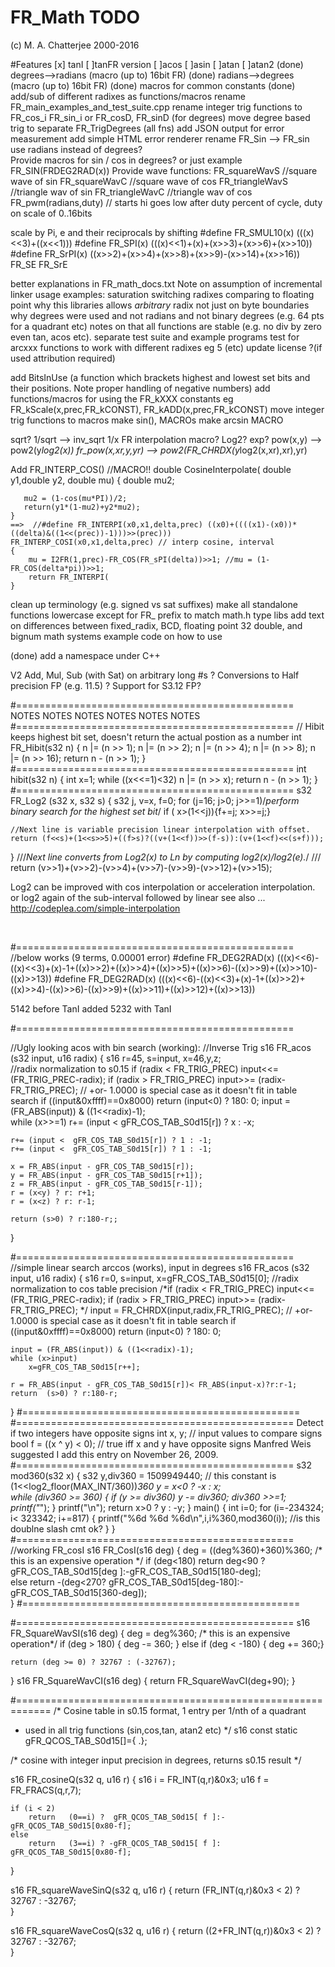 # FR_Math TODO 

(c) M. A. Chatterjee 2000-2016

#Features
	[x] tanI 
	[ ]tanFR version
	[ ]acos
	[ ]asin
	[ ]atan
	[ ]atan2
(done) degrees-->radians (macro (up to) 16bit FR)
(done) radians-->degrees (macro (up to) 16bit FR)
(done) macros for common constants
(done) add/sub of different radixes as functions/macros
rename FR_main_examples_and_test_suite.cpp
rename integer trig functions to FR_cos_i FR_sin_i  or FR_cosD, FR_sinD (for degrees)
move degree based trig to separate FR_TrigDegrees (all fns)
add JSON output for error measurement
add simple HTML error renderer
rename FR_Sin --> FR_sin  
use radians instead of degrees?  
Provide macros for sin / cos in degrees?  or just example FR_SIN(FRDEG2RAD(x))
Provide wave functions:
FR_squareWavS //square wave of sin
FR_squareWavC //square wave of cos
FR_triangleWavS //triangle wav of sin
FR_triangleWavC //triangle wav of cos
FR_pwm(radians,duty) // starts hi goes low after duty percent of cycle, duty on scale of 0..16bits


scale by Pi, e and their reciprocals by shifting
#define FR_SMUL10(x)	(((x)<<3)+((x<<1)))
#define FR_SPI(x)       (((x)<<1)+(x)+(x>>3)+(x>>6)+(x>>10))
#define FR_SrPI(x)      ((x>>2)+(x>>4)+(x>>8)+(x>>9)-(x>>14)+(x>>16))
FR_SE
FR_SrE

better explanations in FR_math_docs.txt
Note on assumption of incremental linker usage
examples:
saturation
switching radixes
comparing to floating point
why this libraries allows _arbitrary_ radix not just on byte boundaries
why degrees were used and not radians and not binary degrees (e.g. 64 pts for a quadrant etc)
notes on that all functions are stable (e.g. no div by zero even tan, acos etc).
separate test suite and example programs
test for arcxxx functions to work with different radixes eg 5 (etc)
update license ?(if used attribution required)

add BitsInUse (a function which brackets highest and lowest set bits and their positions.  Note proper handling of negative numbers)
add functions/macros for using the FR_kXXX constants eg FR_kScale(x,prec,FR_kCONST), FR_kADD(x,prec,FR_kCONST)
move integer trig functions to macros
make sin(), MACROs
make arcsin MACRO

sqrt?
1/sqrt --> inv_sqrt
1/x
FR interpolation macro?
Log2?
exp?
pow(x,y) --> pow2(y*log2(x))
fr_pow(x,xr,y,yr) --> pow2(FR_CHRDX(y*log2(x,xr),xr),yr)

Add FR_INTERP_COS()  //MACRO!!
    double CosineInterpolate(
       double y1,double y2,  double mu)
    {
       double mu2;

       mu2 = (1-cos(mu*PI))/2;
       return(y1*(1-mu2)+y2*mu2);
    }
    ==>  //#define FR_INTERPI(x0,x1,delta,prec) ((x0)+((((x1)-(x0))*((delta)&((1<<(prec))-1)))>>(prec)))
    FR_INTERP_COSI(x0,x1,delta,prec) // interp cosine, interval
    {
        mu = I2FR(1,prec)-FR_COS(FR_sPI(delta))>>1; //mu = (1-FR_COS(delta*pi))>>1; 
        return FR_INTERPI(
    }
clean up terminology (e.g. signed vs sat suffixes)
make all standalone functions lowercase except for FR_ prefix to match math.h type libs
add text on differences between fixed_radix, BCD, floating point 32 double, and bignum math systems
example code on how to use

(done) add a namespace under C++

V2
Add, Mul, Sub (with Sat) on arbitrary long #s
? Conversions to Half precision FP (e.g. 11.5)
? Support for S3.12 FP?

#================================================
NOTES NOTES NOTES NOTES NOTES NOTES
#================================================
// Hibit keeps highest bit set, doesn't return the actual postion as a number
int FR_Hibit(s32 n) {
    n |= (n >>  1);
    n |= (n >>  2);
    n |= (n >>  4);
    n |= (n >>  8);
    n |= (n >> 16);
    return n - (n >> 1);
}
#================================================
int hibit(s32 n) {
	int x=1;
	while ((x<<=1)<32)
    	n |= (n >>  x);
    return n - (n >> 1);
}
#================================================
s32 FR_Log2 (s32 x, s32 s)
{
	s32 j, v=x, f=0; 
	for (j=16; j>0; j>>=1)/*perform binary search for the highest set bit*/
		if ( x>(1<<j)){f+=j; x>>=j;}

	//Next line is variable precision linear interpolation with offset.
	return (f<<s)+(1<<s>>5)+((f>s)?((v+(1<<f))>>(f-s)):(v+(1<<f)<<(s+f)));

}
///*Next line converts from Log2(x) to Ln by computing log2(x)/log2(e).*/
/// return (v>>1)+(v>>2)-(v>>4)+(v>>7)-(v>>9)-(v>>12)+(v>>15);

Log2 can be improved with cos interpolation or acceleration interpolation.  or log2 again of the sub-interval followed by linear
see also ... http://codeplea.com/simple-interpolation


 

#================================================
//below works (9 terms, 0.00001 error)
#define FR_DEG2RAD(x) (((x)<<6)-((x)<<3)+(x)-1+((x)>>2)+((x)>>4)+((x)>>5)+((x)>>6)-((x)>>9)+((x)>>10)-((x)>>13))
#define FR_DEG2RAD(x) (((x)<<6)-((x)<<3)+(x)-1+((x)>>2)+((x)>>4)-((x)>>6)-((x)>>9)+((x)>>11)+((x)>>12)+((x)>>13))

5142 before TanI added
5232 with TanI 

#================================================

//Ugly looking acos with bin search (working):
//Inverse Trig
s16 FR_acos (s32 input, u16 radix)
{
	s16 r=45, s=input, x=46,y,z;	
	//radix normalization to s0.15
	if (radix < FR_TRIG_PREC)
		input<<= (FR_TRIG_PREC-radix);
	if (radix > FR_TRIG_PREC)
		input>>= (radix-FR_TRIG_PREC);
	// +or- 1.0000 is special case as it doesn't fit in table search 
	if ((input&0xffff)==0x8000) 
		return (input<0) ? 180: 0;
	input = (FR_ABS(input)) & ((1<<radix)-1);	
	while (x>>=1)
		r+= (input < gFR_COS_TAB_S0d15[r]) ? x : -x;
	
	r+= (input <  gFR_COS_TAB_S0d15[r]) ? 1 : -1;
	r+= (input <  gFR_COS_TAB_S0d15[r]) ? 1 : -1;
	
	x = FR_ABS(input - gFR_COS_TAB_S0d15[r]);
	y = FR_ABS(input - gFR_COS_TAB_S0d15[r+1]);
	z = FR_ABS(input - gFR_COS_TAB_S0d15[r-1]);
	r = (x<y) ? r: r+1;
	r = (x<z) ? r: r-1;

	return (s>0) ? r:180-r;;	 
}

#================================================
//simple linear search arccos (works), input in degrees
s16 FR_acos (s32 input, u16 radix)
{
	s16 r=0, s=input, x=gFR_COS_TAB_S0d15[0];
	//radix normalization to cos table precision
	/*if (radix < FR_TRIG_PREC)
		input<<= (FR_TRIG_PREC-radix);
	if (radix > FR_TRIG_PREC)
		input>>= (radix-FR_TRIG_PREC);
		*/
	input = FR_CHRDX(input,radix,FR_TRIG_PREC);
	// +or- 1.0000 is special case as it doesn't fit in table search 
	if ((input&0xffff)==0x8000) 
		return (input<0) ? 180: 0;
	
	input = (FR_ABS(input)) & ((1<<radix)-1);
	while (x>input)
		x=gFR_COS_TAB_S0d15[r++];
	
	r = FR_ABS(input - gFR_COS_TAB_S0d15[r])< FR_ABS(input-x)?r:r-1; 
	return  (s>0) ? r:180-r;	 
}
#================================================
#================================================
Detect if two integers have opposite signs
int x, y;               // input values to compare signs
bool f = ((x ^ y) < 0); // true iff x and y have opposite signs
Manfred Weis suggested I add this entry on November 26, 2009.
#================================================
s32 mod360(s32 x)
{
  s32 y,div360  = 1509949440; // this constant is (1<<log2_floor(MAX_INT/360))*360
  y = x<0 ? -x : x;  
  while (div360 >= 360)
  {
     if (y >= div360) y -= div360; 
     div360 >>=1;  
     printf("*");
  }
  printf("\n");
  return x>0 ? y : -y;
}
main()
{
    int i=0;
    for (i=-234324; i< 323342; i+=817)
    {
        printf("%6d %6d %6d\n",i,i%360,mod360(i)); //is this doublne slash cmt ok?
    }
}
#================================================
//working FR_cosI
s16 FR_CosI(s16 deg) 
{
	deg = ((deg%360)+360)%360; /* this is an expensive operation */
	if (deg<180)
		return   deg<90 ? gFR_COS_TAB_S0d15[deg    ]:-gFR_COS_TAB_S0d15[180-deg];		
	else
		return -(deg<270? gFR_COS_TAB_S0d15[deg-180]:-gFR_COS_TAB_S0d15[360-deg]);	
}
#================================================

#================================================
s16 FR_SquareWavSI(s16 deg) 
{
	deg = deg%360; /* this is an expensive operation*/
	if (deg > 180) { deg -= 360; }
	else if (deg < -180) { deg += 360;}
	
	return (deg >= 0) ? 32767 : (-32767);
}
s16 FR_SquareWavCI(s16 deg) 
{
	return FR_SquareWavCI(deg+90);
}


#============================================================
/* Cosine table in s0.15 format, 1 entry per 1/nth of a quadrant
 * used in all trig functions (sin,cos,tan, atan2 etc)
 */
s16 const static gFR_QCOS_TAB_S0d15[]={
   .};
    
/* cosine with integer input precision in degrees, returns s0.15 result
 */

s16 FR_cosineQ(s32 q, u16 r) 
{
	s16 i = FR_INT(q,r)&0x3;
    u16 f = FR_FRACS(q,r,7);
    
	if (i < 2)
		return   (0==i) ?  gFR_QCOS_TAB_S0d15[ f ]:-gFR_QCOS_TAB_S0d15[0x80-f];		
	else
		return   (3==i) ? -gFR_QCOS_TAB_S0d15[ f ]: gFR_QCOS_TAB_S0d15[0x80-f];	
}

s16 FR_squareWaveSinQ(s32 q, u16 r) 
{
	return (FR_INT(q,r)&0x3 < 2) ? 32767 : -32767;    
}

s16 FR_squareWaveCosQ(s32 q, u16 r) 
{
	return ((2+FR_INT(q,r))&0x3 < 2) ? 32767 : -32767;    
}